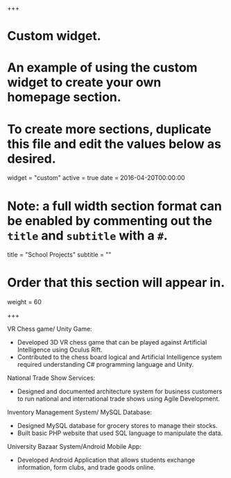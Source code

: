 +++
# Custom widget.
# An example of using the custom widget to create your own homepage section.
# To create more sections, duplicate this file and edit the values below as desired.
widget = "custom"
active = true
date = 2016-04-20T00:00:00

# Note: a full width section format can be enabled by commenting out the `title` and `subtitle` with a `#`.
title = "School Projects"
subtitle = ""

# Order that this section will appear in.
weight = 60

+++

VR Chess game/ Unity Game:

   * Developed 3D VR chess game that can be played against Artificial Intelligence using Oculus Rift.
   * Contributed to the chess board logical and Artificial Intelligence system required understanding C# programming language and Unity.

National Trade Show Services:

   * Designed and documented architecture system for business customers to run national and international trade shows using Agile Development.

Inventory Management System/ MySQL Database:

   * Designed MySQL database for grocery stores to manage their stocks.
   * Built basic PHP website that used SQL language to manipulate the data.

University Bazaar System/Android Mobile App:

   * Developed Android Application that allows students exchange information, form clubs, and trade goods online.
